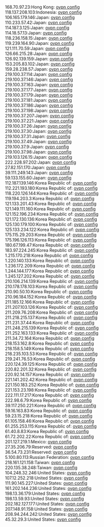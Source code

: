 168.70.97.23:Hong Kong: [ovpn config](vpn/168_70_97_23.ovpn)  
118.137.208.103:Indonesia: [ovpn config](vpn/118_137_208_103.ovpn)  
106.165.179.146:Japan: [ovpn config](vpn/106_165_179_146.ovpn)  
110.233.57.42:Japan: [ovpn config](vpn/110_233_57_42.ovpn)  
114.187.3.125:Japan: [ovpn config](vpn/114_187_3_125.ovpn)  
114.18.57.13:Japan: [ovpn config](vpn/114_18_57_13.ovpn)  
118.236.158.15:Japan: [ovpn config](vpn/118_236_158_15.ovpn)  
119.239.164.90:Japan: [ovpn config](vpn/119_239_164_90.ovpn)  
121.111.70.59:Japan: [ovpn config](vpn/121_111_70_59.ovpn)  
126.66.215.28:Japan: [ovpn config](vpn/126_66_215_28.ovpn)  
126.92.139.159:Japan: [ovpn config](vpn/126_92_139_159.ovpn)  
153.205.83.102:Japan: [ovpn config](vpn/153_205_83_102.ovpn)  
159.28.238.57:Japan: [ovpn config](vpn/159_28_238_57.ovpn)  
219.100.37.114:Japan: [ovpn config](vpn/219_100_37_114.ovpn)  
219.100.37.146:Japan: [ovpn config](vpn/219_100_37_146.ovpn)  
219.100.37.163:Japan: [ovpn config](vpn/219_100_37_163.ovpn)  
219.100.37.177:Japan: [ovpn config](vpn/219_100_37_177.ovpn)  
219.100.37.179:Japan: [ovpn config](vpn/219_100_37_179.ovpn)  
219.100.37.181:Japan: [ovpn config](vpn/219_100_37_181.ovpn)  
219.100.37.186:Japan: [ovpn config](vpn/219_100_37_186.ovpn)  
219.100.37.198:Japan: [ovpn config](vpn/219_100_37_198.ovpn)  
219.100.37.207:Japan: [ovpn config](vpn/219_100_37_207.ovpn)  
219.100.37.221:Japan: [ovpn config](vpn/219_100_37_221.ovpn)  
219.100.37.26:Japan: [ovpn config](vpn/219_100_37_26.ovpn)  
219.100.37.30:Japan: [ovpn config](vpn/219_100_37_30.ovpn)  
219.100.37.31:Japan: [ovpn config](vpn/219_100_37_31.ovpn)  
219.100.37.49:Japan: [ovpn config](vpn/219_100_37_49.ovpn)  
219.100.37.9:Japan: [ovpn config](vpn/219_100_37_9.ovpn)  
219.100.37.98:Japan: [ovpn config](vpn/219_100_37_98.ovpn)  
219.103.126.15:Japan: [ovpn config](vpn/219_103_126_15.ovpn)  
222.228.97.202:Japan: [ovpn config](vpn/222_228_97_202.ovpn)  
27.82.151.170:Japan: [ovpn config](vpn/27_82_151_170.ovpn)  
39.111.249.143:Japan: [ovpn config](vpn/39_111_249_143.ovpn)  
59.133.155.60:Japan: [ovpn config](vpn/59_133_155_60.ovpn)  
112.187.139.146:Korea Republic of: [ovpn config](vpn/112_187_139_146.ovpn)  
112.221.193.180:Korea Republic of: [ovpn config](vpn/112_221_193_180.ovpn)  
118.220.126.144:Korea Republic of: [ovpn config](vpn/118_220_126_144.ovpn)  
119.194.203.3:Korea Republic of: [ovpn config](vpn/119_194_203_3.ovpn)  
121.133.201.43:Korea Republic of: [ovpn config](vpn/121_133_201_43.ovpn)  
121.149.111.160:Korea Republic of: [ovpn config](vpn/121_149_111_160.ovpn)  
121.152.196.234:Korea Republic of: [ovpn config](vpn/121_152_196_234.ovpn)  
121.172.130.136:Korea Republic of: [ovpn config](vpn/121_172_130_136.ovpn)  
125.130.179.100:Korea Republic of: [ovpn config](vpn/125_130_179_100.ovpn)  
125.133.234.122:Korea Republic of: [ovpn config](vpn/125_133_234_122.ovpn)  
175.115.29.203:Korea Republic of: [ovpn config](vpn/175_115_29_203.ovpn)  
175.196.126.113:Korea Republic of: [ovpn config](vpn/175_196_126_113.ovpn)  
180.67.199.47:Korea Republic of: [ovpn config](vpn/180_67_199_47.ovpn)  
183.97.224.245:Korea Republic of: [ovpn config](vpn/183_97_224_245.ovpn)  
1.215.170.218:Korea Republic of: [ovpn config](vpn/1_215_170_218.ovpn)  
1.220.140.133:Korea Republic of: [ovpn config](vpn/1_220_140_133.ovpn)  
1.236.172.209:Korea Republic of: [ovpn config](vpn/1_236_172_209.ovpn)  
1.244.144.177:Korea Republic of: [ovpn config](vpn/1_244_144_177.ovpn)  
1.245.127.202:Korea Republic of: [ovpn config](vpn/1_245_127_202.ovpn)  
210.106.214.139:Korea Republic of: [ovpn config](vpn/210_106_214_139.ovpn)  
210.178.178.103:Korea Republic of: [ovpn config](vpn/210_178_178_103.ovpn)  
210.90.50.10:Korea Republic of: [ovpn config](vpn/210_90_50_10.ovpn)  
210.96.184.152:Korea Republic of: [ovpn config](vpn/210_96_184_152.ovpn)  
211.185.12.166:Korea Republic of: [ovpn config](vpn/211_185_12_166.ovpn)  
211.207.103.126:Korea Republic of: [ovpn config](vpn/211_207_103_126.ovpn)  
211.209.76.208:Korea Republic of: [ovpn config](vpn/211_209_76_208.ovpn)  
211.218.215.137:Korea Republic of: [ovpn config](vpn/211_218_215_137.ovpn)  
211.231.37.44:Korea Republic of: [ovpn config](vpn/211_231_37_44.ovpn)  
211.248.215.139:Korea Republic of: [ovpn config](vpn/211_248_215_139.ovpn)  
211.252.163.133:Korea Republic of: [ovpn config](vpn/211_252_163_133.ovpn)  
211.34.72.164:Korea Republic of: [ovpn config](vpn/211_34_72_164.ovpn)  
218.153.162.8:Korea Republic of: [ovpn config](vpn/218_153_162_8.ovpn)  
218.158.5.149:Korea Republic of: [ovpn config](vpn/218_158_5_149.ovpn)  
218.235.103.53:Korea Republic of: [ovpn config](vpn/218_235_103_53.ovpn)  
219.241.76.53:Korea Republic of: [ovpn config](vpn/219_241_76_53.ovpn)  
220.124.39.125:Korea Republic of: [ovpn config](vpn/220_124_39_125.ovpn)  
220.82.201.32:Korea Republic of: [ovpn config](vpn/220_82_201_32.ovpn)  
220.92.14.157:Korea Republic of: [ovpn config](vpn/220_92_14_157.ovpn)  
221.141.202.42:Korea Republic of: [ovpn config](vpn/221_141_202_42.ovpn)  
221.150.183.252:Korea Republic of: [ovpn config](vpn/221_150_183_252.ovpn)  
221.153.23.198:Korea Republic of: [ovpn config](vpn/221_153_23_198.ovpn)  
222.111.17.217:Korea Republic of: [ovpn config](vpn/222_111_17_217.ovpn)  
222.98.6.79:Korea Republic of: [ovpn config](vpn/222_98_6_79.ovpn)  
39.117.250.221:Korea Republic of: [ovpn config](vpn/39_117_250_221.ovpn)  
59.16.163.83:Korea Republic of: [ovpn config](vpn/59_16_163_83.ovpn)  
59.23.15.218:Korea Republic of: [ovpn config](vpn/59_23_15_218.ovpn)  
61.105.158.46:Korea Republic of: [ovpn config](vpn/61_105_158_46.ovpn)  
61.255.253.115:Korea Republic of: [ovpn config](vpn/61_255_253_115.ovpn)  
61.40.8.83:Korea Republic of: [ovpn config](vpn/61_40_8_83.ovpn)  
61.72.202.22:Korea Republic of: [ovpn config](vpn/61_72_202_22.ovpn)  
201.127.219.1:Mexico: [ovpn config](vpn/201_127_219_1.ovpn)  
27.35.206.79:Reserved: [ovpn config](vpn/27_35_206_79.ovpn)  
36.54.73.231:Reserved: [ovpn config](vpn/36_54_73_231.ovpn)  
5.100.80.113:Russian Federation: [ovpn config](vpn/5_100_80_113.ovpn)  
218.161.121.158:Taiwan: [ovpn config](vpn/218_161_121_158.ovpn)  
220.135.38.248:Taiwan: [ovpn config](vpn/220_135_38_248.ovpn)  
104.248.32.246:United States: [ovpn config](vpn/104_248_32_246.ovpn)  
107.12.252.218:United States: [ovpn config](vpn/107_12_252_218.ovpn)  
111.90.145.227:United States: [ovpn config](vpn/111_90_145_227.ovpn)  
161.202.144.236:United States: [ovpn config](vpn/161_202_144_236.ovpn)  
198.13.36.179:United States: [ovpn config](vpn/198_13_36_179.ovpn)  
198.13.59.93:United States: [ovpn config](vpn/198_13_59_93.ovpn)  
202.182.127.177:United States: [ovpn config](vpn/202_182_127_177.ovpn)  
207.148.91.158:United States: [ovpn config](vpn/207_148_91_158.ovpn)  
208.94.244.242:United States: [ovpn config](vpn/208_94_244_242.ovpn)  
45.32.29.3:United States: [ovpn config](vpn/45_32_29_3.ovpn)  
